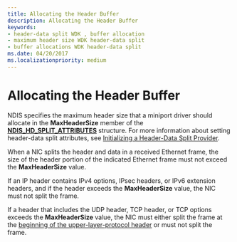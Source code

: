 ```yaml
---
title: Allocating the Header Buffer
description: Allocating the Header Buffer
keywords:
- header-data split WDK , buffer allocation
- maximum header size WDK header-data split
- buffer allocations WDK header-data split
ms.date: 04/20/2017
ms.localizationpriority: medium
---
```


# Allocating the Header Buffer





NDIS specifies the maximum header size that a miniport driver should allocate in the **MaxHeaderSize** member of the [**NDIS\_HD\_SPLIT\_ATTRIBUTES**](/windows-hardware/drivers/ddi/ndis/ns-ndis-_ndis_hd_split_attributes) structure. For more information about setting header-data split attributes, see [Initializing a Header-Data Split Provider](initializing-a-header-data-split-provider.md).

When a NIC splits the header and data in a received Ethernet frame, the size of the header portion of the indicated Ethernet frame must not exceed the **MaxHeaderSize** value.

If an IP header contains IPv4 options, IPsec headers, or IPv6 extension headers, and if the header exceeds the **MaxHeaderSize** value, the NIC must not split the frame.

If a header that includes the UDP header, TCP header, or TCP options exceeds the **MaxHeaderSize** value, the NIC must either split the frame at the [beginning of the upper-layer-protocol header](splitting-frames-at-the-beginning-of-the-upper-layer-protocol-headers.md) or must not split the frame.

 

